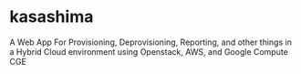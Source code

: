 kasashima
=========

A Web App For Provisioning, Deprovisioning, Reporting, and other things in a Hybrid Cloud environment using Openstack, AWS, and Google Compute CGE
